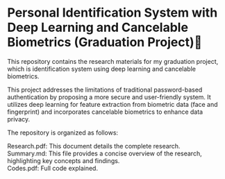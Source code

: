 # Personal Identification System with Deep Learning and Cancelable Biometrics (Graduation Project)🌟

This repository contains the research materials for my graduation project, which is identification system using deep learning and cancelable biometrics.

This project addresses the limitations of traditional password-based authentication by proposing a more secure and user-friendly system. It utilizes deep learning for feature extraction from biometric data (face and fingerprint) and incorporates cancelable biometrics to enhance data privacy.

The repository is organized as follows:

Research.pdf: This document details the complete research. <br>
Summary.md: This file provides a concise overview of the research, highlighting key concepts and findings. <br>
Codes.pdf: Full code explained. <br>
